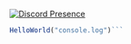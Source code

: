 [![Discord Presence](https://lanyard-profile-readme.vercel.app/api/693140554330144829?hideDiscrim=true)](https://discord.com/users/693140554330144829)

```js
HelloWorld("console.log")```
